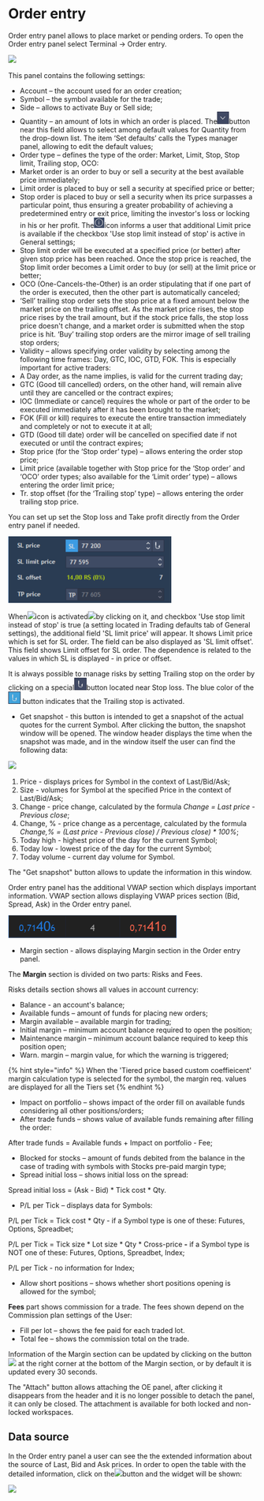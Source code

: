 # Order entry

Order entry panel allows to place market or pending orders. To open the Order entry panel select Terminal -> Order entry.

![](<../../../.gitbook/assets/screenshot\_4 (8).png>)

This panel contains the following settings:

* Account – the account used for an order creation;
* Symbol – the symbol available for the trade;
* Side – allows to activate Buy or Sell side;
* Quantity – an amount of lots in which an order is placed. The![](<../../../.gitbook/assets/2 (45).png>)button near this field allows to select among default values for Quantity from the drop-down list. The item ‘Set defaults’ calls the Types manager panel, allowing to edit the default values;
* Order type – defines the type of the order: Market, Limit, Stop, Stop limit, Trailing stop, OCO:
* Market order is an order to buy or sell a security at the best available price immediately;
* Limit order is placed to buy or sell a security at specified price or better;
* Stop order is placed to buy or sell a security when its price surpasses a particular point, thus ensuring a greater probability of achieving a predetermined entry or exit price, limiting the investor's loss or locking in his or her profit. The![](../../../.gitbook/assets/info-web.png)icon informs a user that additional Limit price is available if the checkbox 'Use stop limit instead of stop' is active in General settings;&#x20;
* Stop limit order will be executed at a specified price (or better) after given stop price has been reached. Once the stop price is reached, the Stop limit order becomes a Limit order to buy (or sell) at the limit price or better;
* OCO (One-Cancels-the-Other) is an order stipulating that if one part of the order is executed, then the other part is automatically canceled;
* ‘Sell’ trailing stop order sets the stop price at a fixed amount below the market price on the trailing offset. As the market price rises, the stop price rises by the trail amount, but if the stock price falls, the stop loss price doesn't change, and a market order is submitted when the stop price is hit. ‘Buy’ trailing stop orders are the mirror image of sell trailing stop orders;
* Validity – allows specifying order validity by selecting among the following time frames: Day, GTC, IOC, GTD, FOK. This is especially important for active traders:
* A Day order, as the name implies, is valid for the current trading day;
* GTC (Good till cancelled) orders, on the other hand, will remain alive until they are cancelled or the contract expires;
* IOC (Immediate or cancel) requires the whole or part of the order to be executed immediately after it has been brought to the market;
* FOK (Fill or kill) requires to execute the entire transaction immediately and completely or not to execute it at all;
* GTD (Good till date) order will be cancelled on specified date if not executed or until the contract expires;
* Stop price (for the ‘Stop order’ type) – allows entering the order stop price;
* Limit price (available together with Stop price for the ‘Stop order’ and ‘OCO’ order types; also available for the ‘Limit order’ type) – allows entering the order limit price;
* Tr. stop offset (for the ‘Trailing stop’ type) – allows entering the order trailing stop price.

You can set up set the Stop loss and Take profit directly from the Order entry panel if needed.

![](<../../../.gitbook/assets/image (21).png>)

When![](https://lh3.googleusercontent.com/GorKXTd\_KCxMmtRs3gRICVHDJL0cIa1C-Hdg8HtbUnSFtFRA0KIysRo9e1yeh5MPPm5YlfyGVlZqP3ypguEeRAf4xLeQ4p2xEVmACCNWu6ESLb8DBmUxuVWPOMLKOf7n8RcLnuqP)icon is activated![](https://lh4.googleusercontent.com/opZF6TnmrMrQ3ZY2SKJYsPgGYjxZbG1v\_aTqzzFit9JfoDGzkx6eHrjRtgGByjNEI3n6NGQBKVmjMt-R2j12bQ7a0hGO-aYd7PrEBvkjGVmUWYCrZXSH951YAIOPqa\_wcsQf2-lp)by clicking on it, and checkbox 'Use stop limit instead of stop' is true (a setting located in Trading defaults tab of General settings), the additional field 'SL limit price' will appear. It shows Limit price which is set for SL order. The field can be also displayed as 'SL limit offset'. This field shows Limit offset for SL order. The dependence is related to the values in which SL is displayed - in price or offset.

It is always possible to manage risks by setting Trailing stop on the order by clicking on a special![](<../../../.gitbook/assets/3 (45).png>)button located near Stop loss. The blue color of the![](<../../../.gitbook/assets/4 (5).png>) button indicates that the Trailing stop is activated.

* Get snapshot - this button is intended to get a snapshot of the actual quotes for the current Symbol. After clicking the button, the snapshot window will be opened. The window header displays the time when the snapshot was made, and in the window itself the user can find the following data:

![](<../../../.gitbook/assets/screenshot\_1 (42).jpg>)

1. Price - displays prices for Symbol in the context of Last/Bid/Ask;
2. Size - volumes for Symbol at the specified Price in the context of Last/Bid/Ask;
3. Change - price change, calculated by the formula _Change = Last price - Previous close_;
4. Change, % - price change as a percentage, calculated by the formula _Change,% = (Last price - Previous close) / Previous close) \* 100%_;
5. Today high - highest price of the day for the current Symbol;
6. Today low - lowest price of the day for the current Symbol;
7. Today volume - current day volume for Symbol.

The "Get snapshot" button allows to update the information in this window.

Order entry panel has the additional VWAP section which displays important information. VWAP section allows displaying VWAP prices section (Bid, Spread, Ask) in the Order entry panel.

![](<../../../.gitbook/assets/5 (40).png>)

* Margin section - allows displaying Margin section in the Order entry panel.

The **Margin** section is divided on two parts: Risks and Fees.

Risks details section shows all values in account currency:

* Balance - an account's balance;
* Available funds – amount of funds for placing new orders;
* Margin available – available margin for trading;
* Initial margin – minimum account balance required to open the position;
* Maintenance margin – minimum account balance required to keep this position open;
* Warn. margin  – margin value, for which the warning is triggered;

{% hint style="info" %}
When the 'Tiered price based custom coeffieicent' margin calculation type is selected for the symbol, the margin req. values are displayed for all the Tiers set
{% endhint %}

* Impact on portfolio – shows impact of the order fill on available funds considering all other positions/orders;
* After trade funds – shows value of available funds remaining after filling the order:

After trade funds = Available funds + Impact on portfolio - Fee;

* Blocked for stocks – amount of funds debited from the balance in the case of trading with symbols with Stocks pre-paid margin type;
* Spread initial loss – shows initial loss on the spread:

Spread initial loss = (Ask - Bid) \* Tick cost \* Qty.

* P/L per Tick – displays data for Symbols:

P/L per Tick = Tick cost \* Qty - if a Symbol type is one of these: Futures, Options, Spreadbet;

P/L per Tick = Tick size \* Lot size \* Qty \* Cross-price **-** if a Symbol type is NOT one of these: Futures, Options, Spreadbet, Index;

P/L per Tick - no information for Index;

* Allow short positions – shows whether short positions opening is allowed for the symbol;&#x20;

**Fees** part shows commission for a trade. The fees shown depend on the Commission plan settings of the User:

* Fill per lot – shows the fee paid for each traded lot.
* Total fee – shows the commission total on the trade.&#x20;

Information of the Margin section can be updated by clicking on the button![](../../../.gitbook/assets/30.png) at the right corner at the bottom of the Margin section, or by default it is updated every 30 seconds.

The "Attach" button allows attaching the OE panel, after clicking it disappears from the header and it is no longer possible to detach the panel, it can only be closed. The attachment is available for both locked and non-locked workspaces.

## Data source

In the Order entry panel a user can see the the extended information about the source of Last, Bid and Ask prices. In order to open the table with the detailed information, click on the![](<../../../.gitbook/assets/screenshot\_11 (1).png>)button and the widget will be shown:

![](<../../../.gitbook/assets/screenshot\_5-kopiya (1) (2).png>)
